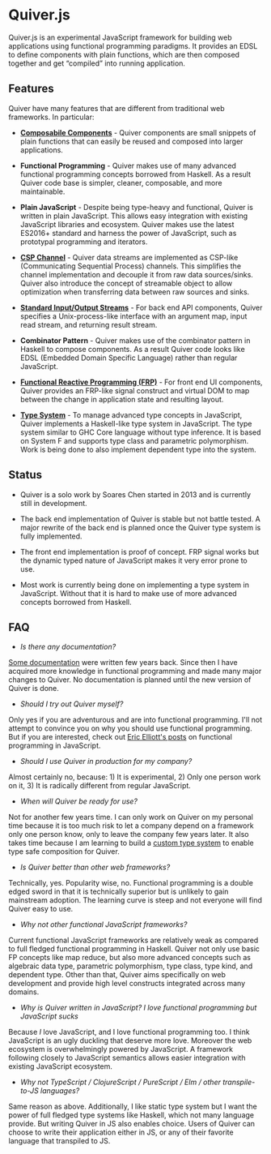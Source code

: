 Quiver.js
=========

Quiver.js is an experimental JavaScript framework for building web applications using functional programming paradigms. It provides an EDSL to define components with plain functions, which are then composed together and get “compiled” into running application.

## Features

Quiver have many features that are different from traditional web frameworks. In particular:

  - [**Composabile Components**](https://github.com/quiverjs/quiver-component) - Quiver components are small snippets of plain functions that can easily be reused and composed into larger applications.

  - **Functional Programming** - Quiver makes use of many advanced functional programming concepts borrowed from Haskell. As a result Quiver code base is simpler, cleaner, composable, and more maintainable.

  - **Plain JavaScript** - Despite being type-heavy and functional, Quiver is written in plain JavaScript. This allows easy integration with existing JavaScript libraries and ecosystem. Quiver makes use the latest ES2016+ standard and harness the power of JavaScript, such as prototypal programming and iterators.

  - [**CSP Channel**](https://github.com/quiverjs/quiver-stream-channel) - Quiver data streams are implemented as CSP-like (Communicating Sequential Process) channels. This simplifies the channel implementation and decouple it from raw data sources/sinks. Quiver also introduce the concept of streamable object to allow optimization when transferring data between raw sources and sinks.

  - [**Standard Input/Output Streams**](https://github.com/quiverjs/quiver-stream-util) - For back end API components, Quiver specifies a Unix-process-like interface with an argument map, input read stream, and returning result stream.

  - **Combinator Pattern** - Quiver makes use of the combinator pattern in Haskell to compose components. As a result Quiver code looks like EDSL (Embedded Domain Specific Language) rather than regular JavaScript.

  - [**Functional Reactive Programming (FRP)**](https://github.com/quiverjs/quiver-view) - For front end UI components, Quiver provides an FRP-like signal construct and virtual DOM to map between the change in application state and resulting layout.

  - [**Type System**](https://github.com/quiverjs/quiver-type) - To manage advanced type concepts in JavaScript, Quiver implements a Haskell-like type system in JavaScript. The type system similar to GHC Core language without type inference. It is based on System F and supports type class and parametric polymorphism. Work is being done to also implement dependent type into the system.

## Status

  - Quiver is a solo work by Soares Chen started in 2013 and is currently still in development.

  - The back end implementation of Quiver is stable but not battle tested. A major rewrite of the back end is planned once the Quiver type system is fully implemented.

  - The front end implementation is proof of concept. FRP signal works but the dynamic typed nature of JavaScript makes it very error prone to use.

  - Most work is currently being done on implementing a type system in JavaScript. Without that it is hard to make use of more advanced concepts borrowed from Haskell.

## FAQ

  - _Is there any documentation?_

  [Some documentation](https://github.com/quiverjs/quiver-demo-01) were written few years back. Since then I have acquired more knowledge in functional programming and made many major changes to Quiver. No documentation is planned until the new version of Quiver is done.

  - _Should I try out Quiver myself?_

  Only yes if you are adventurous and are into functional programming. I'll not attempt to convince you on why you should use functional programming. But if you are interested, check out [Eric Elliott's posts](https://medium.com/javascript-scene/the-rise-and-fall-and-rise-of-functional-programming-composable-software-c2d91b424c8c) on functional programming in JavaScript.

  - _Should I use Quiver in production for my company?_

  Almost certainly no, because: 1) It is experimental, 2) Only one person work on it, 3) It is radically different from regular JavaScript.

  - _When will Quiver be ready for use?_

  Not for another few years time. I can only work on Quiver on my personal time because it is too much risk to let a company depend on a framework only one person know, only to leave the company few years later. It also takes time because I am learning to build a [custom type system](https://github.com/quiverjs/quiver-type) to enable type safe composition for Quiver.

  - _Is Quiver better than other web frameworks?_

  Technically, yes. Popularity wise, no. Functional programming is a double edged sword in that it is technically superior but is unlikely to gain mainstream adoption. The learning curve is steep and not everyone will find Quiver easy to use.

  - _Why not other functional JavaScript frameworks?_

  Current functional JavaScript frameworks are relatively weak as compared to full fledged functional programming in Haskell. Quiver not only use basic FP concepts like map reduce, but also more advanced concepts such as algebraic data type, parametric polymorphism, type class, type kind, and dependent type. Other than that, Quiver aims specifically on web development and provide high level constructs integrated across many domains.

  - _Why is Quiver written in JavaScript? I love functional programming but JavaScript sucks_

  Because _I_ love JavaScript, and I love functional programming too. I think JavaScript is an ugly duckling that deserve more love. Moreover the web ecosystem is overwhelmingly powered by JavaScript. A framework following closely to JavaScript semantics allows easier integration with existing JavaScript ecosystem.

  - _Why not TypeScript / ClojureScript / PureScript / Elm / other transpile-to-JS languages?_

  Same reason as above. Additionally, I like static type system but I want the power of full fledged type systems like Haskell, which not many language provide. But writing Quiver in JS also enables choice. Users of Quiver can choose to write their application either in JS, or any of their favorite language that transpiled to JS.
